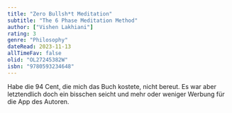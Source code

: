 ```yaml
---
title: "Zero Bullsh*t Meditation"
subtitle: "The 6 Phase Meditation Method"
author: ["Vishen Lakhiani"]
rating: 3
genre: "Philosophy"
dateRead: 2023-11-13
allTimeFav: false
olid: "OL27245382W"
isbn: "9780593234648"
---
```


Habe die 94 Cent, die mich das Buch kostete, nicht bereut. Es war aber letztendlich doch ein bisschen seicht und mehr oder weniger Werbung für die App des Autoren.
